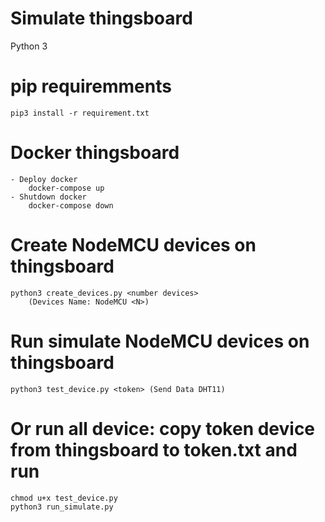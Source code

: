 # Simulate thingsboard
Python 3
# pip requiremments
    pip3 install -r requirement.txt

# Docker thingsboard
    - Deploy docker
        docker-compose up
    - Shutdown docker
        docker-compose down

# Create NodeMCU devices on thingsboard
    python3 create_devices.py <number devices>
        (Devices Name: NodeMCU <N>)

# Run simulate NodeMCU devices on thingsboard
    python3 test_device.py <token> (Send Data DHT11)

# Or run all device: copy token device from thingsboard to token.txt and run
    chmod u+x test_device.py
    python3 run_simulate.py
